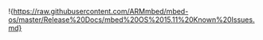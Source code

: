 !{https://raw.githubusercontent.com/ARMmbed/mbed-os/master/Release%20Docs/mbed%20OS%2015.11%20Known%20Issues.md}
